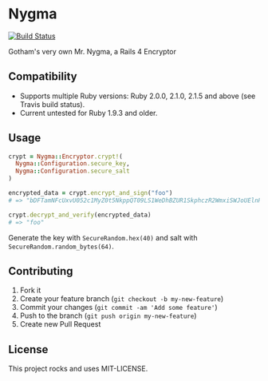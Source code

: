 # Nygma

[![Build Status](https://travis-ci.org/bsodmike/Nygma.svg?branch=master)](https://travis-ci.org/bsodmike/Nygma)

Gotham's very own Mr. Nygma, a Rails 4 Encryptor

## Compatibility

* Supports multiple Ruby versions: Ruby 2.0.0, 2.1.0, 2.1.5 and above (see
Travis build status).
* Current untested for Ruby 1.9.3 and older.

## Usage

```ruby
crypt = Nygma::Encryptor.crypt!(
  Nygma::Configuration.secure_key,
  Nygma::Configuration.secure_salt
)

encrypted_data = crypt.encrypt_and_sign("foo")
# => "bDFTamNFcUxvU052c1MyZ0t5NkppQT09LS1WeDhBZUR1SkphczR2WmxiSWJoUElnPT0=--54f84c7f97986ab9b6afb74aea6e9b5b764cf6c1"

crypt.decrypt_and_verify(encrypted_data)
# => "foo"
```

Generate the key with `SecureRandom.hex(40)` and salt with `SecureRandom.random_bytes(64)`.

## Contributing

1. Fork it
2. Create your feature branch (`git checkout -b my-new-feature`)
3. Commit your changes (`git commit -am 'Add some feature'`)
4. Push to the branch (`git push origin my-new-feature`)
5. Create new Pull Request

## License

This project rocks and uses MIT-LICENSE.
